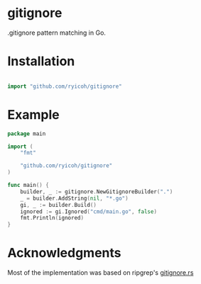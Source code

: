 # gitignore

.gitignore pattern matching in Go.


# Installation
```go

import "github.com/ryicoh/gitignore"

```

# Example

```go
package main

import (
	"fmt"

	"github.com/ryicoh/gitignore"
)

func main() {
	builder, _ := gitignore.NewGitignoreBuilder(".")
	_ = builder.AddString(nil, "*.go")
	gi, _ := builder.Build()
	ignored := gi.Ignored("cmd/main.go", false)
	fmt.Println(ignored)
}
```

# Acknowledgments

Most of the implementation was based on ripgrep's [gitignore.rs](https://github.com/BurntSushi/ripgrep/blob/master/crates/ignore/src/gitignore.rs)
